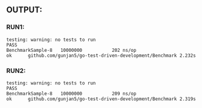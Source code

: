## OUTPUT:

### RUN1:
```bash$ go test -v -bench .
testing: warning: no tests to run
PASS
BenchmarkSample-8	10000000	       202 ns/op
ok  	github.com/gunjan5/go-test-driven-development/Benchmark	2.232s
```

### RUN2:
```bash$ go test -bench .
testing: warning: no tests to run
PASS
BenchmarkSample-8	10000000	       209 ns/op
ok  	github.com/gunjan5/go-test-driven-development/Benchmark	2.319s
```
